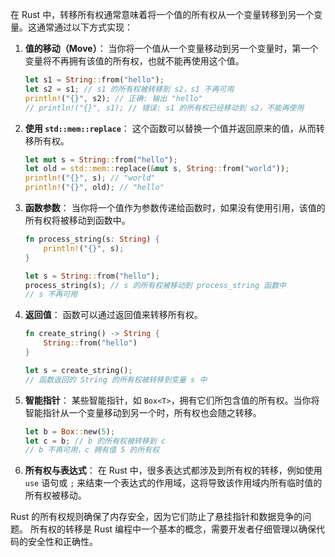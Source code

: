 在 Rust 中，转移所有权通常意味着将一个值的所有权从一个变量转移到另一个变量。这通常通过以下方式实现：

1. **值的移动（Move）**：
   当你将一个值从一个变量移动到另一个变量时，第一个变量将不再拥有该值的所有权，也就不能再使用这个值。

   ```rust
   let s1 = String::from("hello");
   let s2 = s1; // s1 的所有权被转移到 s2，s1 不再可用
   println!("{}", s2); // 正确: 输出 "hello"
   // println!("{}", s1); // 错误: s1 的所有权已经移动到 s2，不能再使用
   ```

2. **使用 `std::mem::replace`**：
   这个函数可以替换一个值并返回原来的值，从而转移所有权。

   ```rust
   let mut s = String::from("hello");
   let old = std::mem::replace(&mut s, String::from("world"));
   println!("{}", s); // "world"
   println!("{}", old); // "hello"
   ```

3. **函数参数**：
   当你将一个值作为参数传递给函数时，如果没有使用引用，该值的所有权将被移动到函数中。

   ```rust
   fn process_string(s: String) {
       println!("{}", s);
   }

   let s = String::from("hello");
   process_string(s); // s 的所有权被移动到 process_string 函数中
   // s 不再可用
   ```

4. **返回值**：
   函数可以通过返回值来转移所有权。

   ```rust
   fn create_string() -> String {
       String::from("hello")
   }

   let s = create_string();
   // 函数返回的 String 的所有权被转移到变量 s 中
   ```

5. **智能指针**：
   某些智能指针，如 `Box<T>`，拥有它们所包含值的所有权。当你将智能指针从一个变量移动到另一个时，所有权也会随之转移。

   ```rust
   let b = Box::new(5);
   let c = b; // b 的所有权被转移到 c
   // b 不再可用，c 拥有值 5 的所有权
   ```

6. **所有权与表达式**：
   在 Rust 中，很多表达式都涉及到所有权的转移，例如使用 `use` 语句或 `;` 来结束一个表达式的作用域，这将导致该作用域内所有临时值的所有权被移动。

Rust 的所有权规则确保了内存安全，因为它们防止了悬挂指针和数据竞争的问题。
所有权的转移是 Rust 编程中一个基本的概念，需要开发者仔细管理以确保代码的安全性和正确性。
